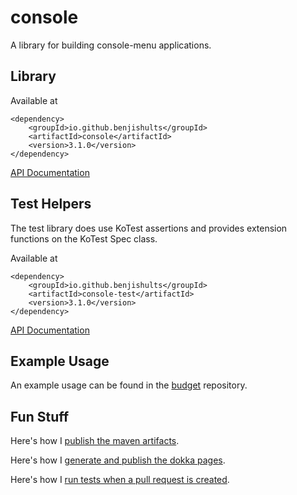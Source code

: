 # console

A library for building console-menu applications.

## Library

Available at

```
<dependency>
    <groupId>io.github.benjishults</groupId>
    <artifactId>console</artifactId>
    <version>3.1.0</version>
</dependency>
```

[API Documentation](https://benjishults.github.io/console/dokka/html/lib/index.html)

## Test Helpers

The test library does use KoTest assertions and provides extension functions on the KoTest Spec class.

Available at

```
<dependency>
    <groupId>io.github.benjishults</groupId>
    <artifactId>console-test</artifactId>
    <version>3.1.0</version>
</dependency>
```

[API Documentation](https://benjishults.github.io/console/dokka/html/test/index.html)

## Example Usage

An example usage can be found in the [budget](https://github.com/benjishults/budget) repository.

## Fun Stuff

Here's how I [publish the maven artifacts](./.github/workflows/publish.yml).

Here's how I [generate and publish the dokka pages](./.github/workflows/dokka.yml).

Here's how I [run tests when a pull request is created](./.github/workflows/test.yml).
